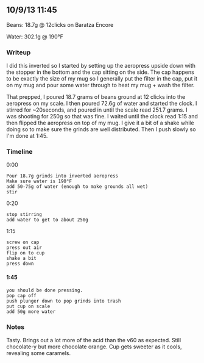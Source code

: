 ## 10/9/13 11:45 ##

Beans: 18.7g @ 12clicks on Baratza Encore

Water: 302.1g @ 190°F

### Writeup ###

I did this inverted so I started by setting up the aeropress upside down with
the stopper in the bottom and the cap sitting on the side.  The cap happens to
be exactly the size of my mug so I generally put the filter in the cap, put it
on my mug and pour some water through to heat my mug + wash the filter.

That prepped, I poured 18.7 grams of beans ground at 12 clicks into the
aeropress on my scale. I then poured 72.6g of water and started the clock.
I stirred for ~20seconds, and poured in until the scale read 251.7 grams. I was
shooting for 250g so that was fine. I waited until the clock read 1:15 and then
flipped the aeropress on top of my mug. I give it a bit of a shake while doing
so to make sure the grinds are well distributed. Then I push slowly so I'm done
at 1:45.

### Timeline ###

0:00 

    Pour 18.7g grinds into inverted aeropress
    Make sure water is 190°F
    add 50-75g of water (enough to make grounds all wet)
    stir

0:20 

    stop stirring
    add water to get to about 250g

1:15

    screw on cap
    press out air
    flip on to cup
    shake a bit
    press down

#### 1:45

    you should be done pressing.
    pop cap off
    push plunger down to pop grinds into trash
    put cup on scale
    add 50g more water

### Notes ###

Tasty. Brings out a lot more of the acid than the v60 as expected. Still
chocolate-y but more chocolate orange. Cup gets sweeter as it cools, revealing
some caramels.


